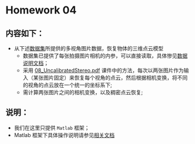 # Homework 04

## 内容如下：

- 从下述[数据集](https://vision.middlebury.edu/mview/)所提供的多视⻆图⽚数据，恢复物体的三维点云模型  
  - 数据集已提供了每张拍摄图⽚相机的内参，可以直接读取，具体惨⻅[数据说明文档](https://vision.middlebury.edu/mview/data/)；
  - 采⽤ [08_UncalibratedStereo.pdf](../PPT/08_UncalibratedStereo.pdf) 课件中的⽅法，每次以两张图⽚作为输⼊（某张图⽚固定）来恢复每个视⻆的点云，然后根据相机变换，将不同的视⻆的点云放在⼀个统⼀的坐标系下;
  - 需计算两张图⽚之间的相机变换，以及稠密点云恢复;


## 说明：
- 我们在这里只提供 `Matlab` 框架；
- Matlab 框架下具体操作说明请参见[相关文档](./框架/readme.md)
